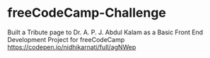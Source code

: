 # freeCodeCamp-Challenge
Built a Tribute page to Dr. A. P. J. Abdul Kalam as a Basic Front End Development Project for freeCodeCamp
https://codepen.io/nidhikarnati/full/agNWep
